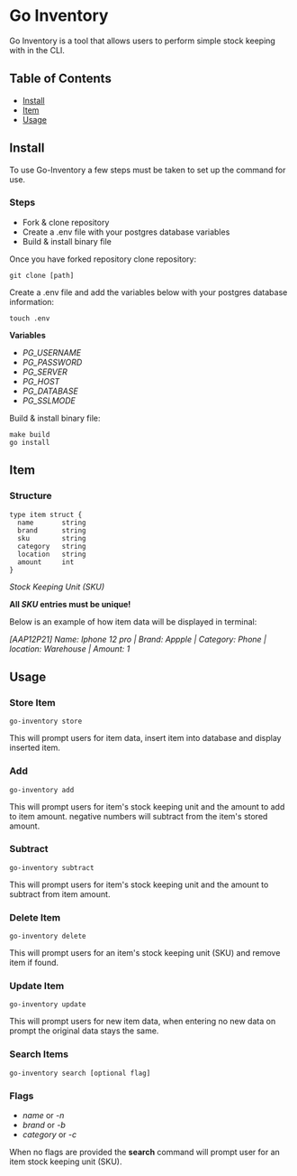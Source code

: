 # Go Inventory

Go Inventory is a tool that allows users to perform simple stock keeping with in the CLI.

## Table of Contents

- [Install](#install)
- [Item](#item)
- [Usage](#usage)

<a id="install"></a>
## Install

To use Go-Inventory a few steps must be taken to set up the command for use.

### Steps
- Fork & clone repository
- Create a .env file with your postgres database variables
- Build & install binary file

Once you have forked repository clone repository:
```
git clone [path]
```

Create a .env file and add the variables below with your postgres database information:

```
touch .env
```
**Variables**
- *PG_USERNAME*
- *PG_PASSWORD*
- *PG_SERVER*
- *PG_HOST*
- *PG_DATABASE*
- *PG_SSLMODE*

Build & install binary file:

```
make build
go install
```

<a id="item"><a>
## Item

### Structure

```
type item struct {
  name       string
  brand      string
  sku        string
  category   string
  location   string
  amount     int
}
```
*Stock Keeping Unit (SKU)*

**All *SKU* entries must be unique!**

Below is an example of how item data will be displayed in terminal:

*[AAP12P21] Name: Iphone 12 pro | Brand: Appple | Category: Phone | location: Warehouse | Amount: 1*


<a id="usage"></a>
## Usage

 ### Store Item

```
go-inventory store
```

This will prompt users for item data, insert item into database and display inserted item.

 ### Add 

```
go-inventory add
```
This will prompt users for item's stock keeping unit and the amount to add to item amount.
negative numbers will subtract from the item's stored amount.

 ### Subtract

```
go-inventory subtract
```
This will prompt users for item's stock keeping unit and the amount to subtract from item amount.

### Delete Item

```
go-inventory delete
```

This will prompt users for an item's stock keeping unit (SKU) and remove item if found.

### Update Item

```
go-inventory update
```

This will prompt users for new item data, when entering no new data on prompt the original data stays the same.

### Search Items

```
go-inventory search [optional flag]
```
### Flags
- *name* or *-n*
- *brand* or *-b*
- *category* or *-c*

When no flags are provided the **search** command will prompt user for an item stock keeping unit (SKU).
